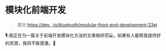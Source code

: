 # 模块化前端开发

> 原文:[https://dev . to/bluetooth/modular-front-end-development-23ej](https://dev.to/blueturtle/modular-front-end-development-23ej)

🎙:我正在为一篇关于前端开发模块化方法的文章做研究💻。如果有人能帮我提供好的资源，我将不胜感激。💚